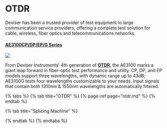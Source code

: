 # OTDR

Deviser has been a trusted provider of test equipment to large communication service providers, offering a complete test solution for cable, wireless, fiber optics and telecommunications networks.

#### [AE3100CP/DP/EP/G Series](https://www.optronix.in/ae3100cp-dp-ep-g-series.php)

![](.gitbook/assets/stc-301-lv_zc-2.png)

From Deviser Instruments' 4th generation of [**OTDR**](https://optronix.in/AE3100.php), the AE3100 marks a giant leap forward in fiber-optic test performance and utility. CP, DP, and EP models support three wavelengths, with dynamic range up to 43dB; AE3100G tests four wavelengths customizable to your needs. Input signals that contain both 1310nm & 1550nm wavelengths are automatically filtered.

{% tabs %}
{% tab title="OTDR" %}
{% page-ref page="otdr.md" %}
{% endtab %}

{% tab title="Splicing Machine" %}

{% endtab %}
{% endtabs %}



